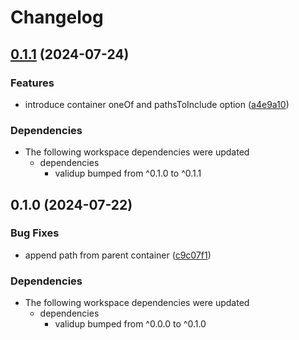 # Changelog

## [0.1.1](https://github.com/tada5hi/validup/compare/adapter-validator-v0.1.0...adapter-validator-v0.1.1) (2024-07-24)


### Features

* introduce container oneOf and pathsToInclude option ([a4e9a10](https://github.com/tada5hi/validup/commit/a4e9a1045924a7946cd628d282099ec0b788b76f))


### Dependencies

* The following workspace dependencies were updated
  * dependencies
    * validup bumped from ^0.1.0 to ^0.1.1

## 0.1.0 (2024-07-22)


### Bug Fixes

* append path from parent container ([c9c07f1](https://github.com/tada5hi/validup/commit/c9c07f1f003a68799e0ac874f7dd3f47e72af039))


### Dependencies

* The following workspace dependencies were updated
  * dependencies
    * validup bumped from ^0.0.0 to ^0.1.0
